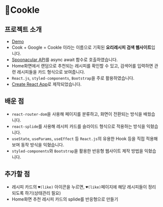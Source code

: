 # 🍳Cookle

## 프로젝트 소개

- [Demo](https://cookle-project.netlify.app/) 
- Cook + Google = Cookle 이라는 이름으로 기획된 **요리레시피 검색 웹사이트**입니다.
- [Spoonacular API](https://spoonacular.com/food-api)를 async await 함수로 호출하였습니다.
- Home화면에서 랜덤으로 추천되는 레시피를 확인할 수 있고, 검색어를 입력하면 관련 레시피들을 카드 형식으로 보여줍니다.
- `React.js`, `styled-components`, `Bootstrap`을 주로 활용하였습니다.
- [Create React App](https://github.com/facebook/create-react-app)로 제작되었습니다.


## 배운 점

- `react-router-dom`을 사용해 페이지를 분류하고, 화면이 전환되는 방식을 배웠습니다.
- `react-splide`를 사용해 레시피 카드를 슬라이드 형식으로 적용하는 방식을 익혔습니다.
- `useState`, `useParams`, `useEffect` 등 `React.js`의 유용한 Hook 등을 직접 적용해보며 동작 방식을 익혔습니다.
- `styled-components`와 `Bootstrap`을 활용한 반응형 웹사이트 제작 방법을 익혔습니다.


## 추가할 점

- 레시피 카드의 `♥(like)` 아이콘을 누르면, `♥(like)`페이지에 해당 레시피들이 정리되도록 하기(상태관리 필요)
- Home화면 추천 레시피 카드의 splide를 반응형으로 만들기

